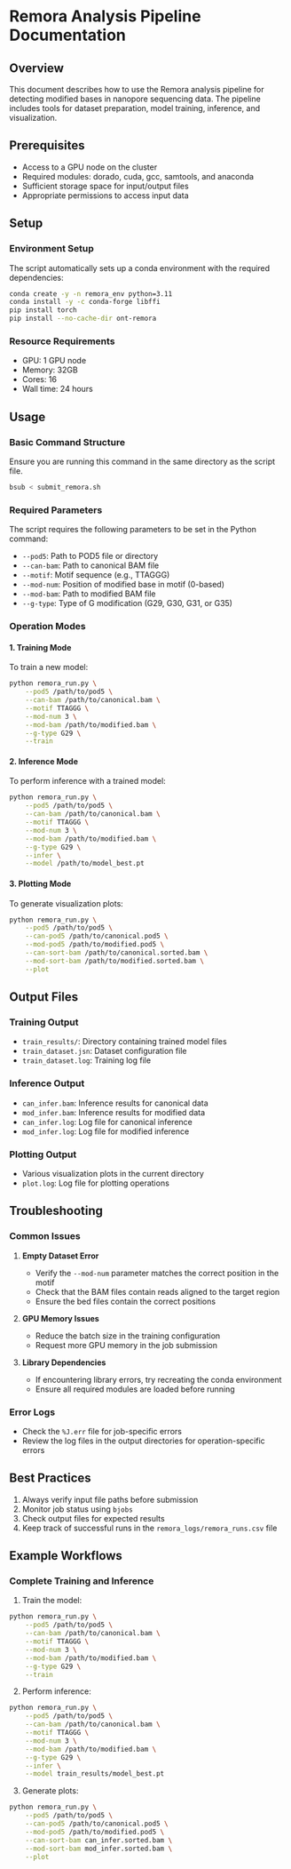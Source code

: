 # Remora Analysis Pipeline Documentation

## Overview
This document describes how to use the Remora analysis pipeline for detecting modified bases in nanopore sequencing data. The pipeline includes tools for dataset preparation, model training, inference, and visualization.

## Prerequisites
- Access to a GPU node on the cluster
- Required modules: dorado, cuda, gcc, samtools, and anaconda
- Sufficient storage space for input/output files
- Appropriate permissions to access input data

## Setup

### Environment Setup
The script automatically sets up a conda environment with the required dependencies:
```bash
conda create -y -n remora_env python=3.11
conda install -y -c conda-forge libffi
pip install torch
pip install --no-cache-dir ont-remora
```

### Resource Requirements
- GPU: 1 GPU node
- Memory: 32GB
- Cores: 16
- Wall time: 24 hours

## Usage

### Basic Command Structure

Ensure you are running this command in the same directory as the script file.
```bash
bsub < submit_remora.sh
```

### Required Parameters
The script requires the following parameters to be set in the Python command:
- `--pod5`: Path to POD5 file or directory
- `--can-bam`: Path to canonical BAM file
- `--motif`: Motif sequence (e.g., TTAGGG)
- `--mod-num`: Position of modified base in motif (0-based)
- `--mod-bam`: Path to modified BAM file
- `--g-type`: Type of G modification (G29, G30, G31, or G35)

### Operation Modes

#### 1. Training Mode
To train a new model:
```bash
python remora_run.py \
    --pod5 /path/to/pod5 \
    --can-bam /path/to/canonical.bam \
    --motif TTAGGG \
    --mod-num 3 \
    --mod-bam /path/to/modified.bam \
    --g-type G29 \
    --train
```

#### 2. Inference Mode
To perform inference with a trained model:
```bash
python remora_run.py \
    --pod5 /path/to/pod5 \
    --can-bam /path/to/canonical.bam \
    --motif TTAGGG \
    --mod-num 3 \
    --mod-bam /path/to/modified.bam \
    --g-type G29 \
    --infer \
    --model /path/to/model_best.pt
```

#### 3. Plotting Mode
To generate visualization plots:
```bash
python remora_run.py \
    --pod5 /path/to/pod5 \
    --can-pod5 /path/to/canonical.pod5 \
    --mod-pod5 /path/to/modified.pod5 \
    --can-sort-bam /path/to/canonical.sorted.bam \
    --mod-sort-bam /path/to/modified.sorted.bam \
    --plot
```

## Output Files

### Training Output
- `train_results/`: Directory containing trained model files
- `train_dataset.jsn`: Dataset configuration file
- `train_dataset.log`: Training log file

### Inference Output
- `can_infer.bam`: Inference results for canonical data
- `mod_infer.bam`: Inference results for modified data
- `can_infer.log`: Log file for canonical inference
- `mod_infer.log`: Log file for modified inference

### Plotting Output
- Various visualization plots in the current directory
- `plot.log`: Log file for plotting operations

## Troubleshooting

### Common Issues
1. **Empty Dataset Error**
   - Verify the `--mod-num` parameter matches the correct position in the motif
   - Check that the BAM files contain reads aligned to the target region
   - Ensure the bed files contain the correct positions

2. **GPU Memory Issues**
   - Reduce the batch size in the training configuration
   - Request more GPU memory in the job submission

3. **Library Dependencies**
   - If encountering library errors, try recreating the conda environment
   - Ensure all required modules are loaded before running

### Error Logs
- Check the `%J.err` file for job-specific errors
- Review the log files in the output directories for operation-specific errors

## Best Practices
1. Always verify input file paths before submission
2. Monitor job status using `bjobs`
3. Check output files for expected results
4. Keep track of successful runs in the `remora_logs/remora_runs.csv` file

## Example Workflows

### Complete Training and Inference
1. Train the model:
```bash
python remora_run.py \
    --pod5 /path/to/pod5 \
    --can-bam /path/to/canonical.bam \
    --motif TTAGGG \
    --mod-num 3 \
    --mod-bam /path/to/modified.bam \
    --g-type G29 \
    --train
```

2. Perform inference:
```bash
python remora_run.py \
    --pod5 /path/to/pod5 \
    --can-bam /path/to/canonical.bam \
    --motif TTAGGG \
    --mod-num 3 \
    --mod-bam /path/to/modified.bam \
    --g-type G29 \
    --infer \
    --model train_results/model_best.pt
```

3. Generate plots:
```bash
python remora_run.py \
    --pod5 /path/to/pod5 \
    --can-pod5 /path/to/canonical.pod5 \
    --mod-pod5 /path/to/modified.pod5 \
    --can-sort-bam can_infer.sorted.bam \
    --mod-sort-bam mod_infer.sorted.bam \
    --plot
```

